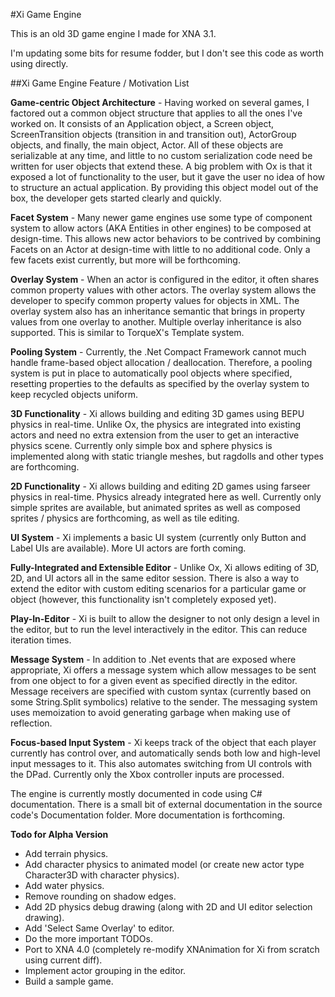 #Xi Game Engine

This is an old 3D game engine I made for XNA 3.1.

I'm updating some bits for resume fodder, but I don't see this code as worth using directly.

##Xi Game Engine Feature / Motivation List

**Game-centric Object Architecture** - Having worked on several games, I factored out a common object structure that applies to all the ones I've worked on. It consists of an Application object, a Screen object, ScreenTransition objects (transition in and transition out), ActorGroup objects, and finally, the main object, Actor. All of these objects are serializable at any time, and little to no custom serialization code need be written for user objects that extend these. A big problem with Ox is that it exposed a lot of functionality to the user, but it gave the user no idea of how to structure an actual application. By providing this object model out of the box, the developer gets started clearly and quickly.

**Facet System** - Many newer game engines use some type of component system to allow actors (AKA Entities in other engines) to be composed at design-time. This allows new actor behaviors to be contrived by combining Facets on an Actor at design-time with little to no additional code. Only a few facets exist currently, but more will be forthcoming.

**Overlay System** - When an actor is configured in the editor, it often shares common property values with other actors. The overlay system allows the developer to specify common property values for objects in XML. The overlay system also has an inheritance semantic that brings in property values from one overlay to another. Multiple overlay inheritance is also supported. This is similar to TorqueX's Template system.

**Pooling System** - Currently, the .Net Compact Framework cannot much handle frame-based object allocation / deallocation. Therefore, a pooling system is put in place to automatically pool objects where specified, resetting properties to the defaults as specified by the overlay system to keep recycled objects uniform.

**3D Functionality** - Xi allows building and editing 3D games using BEPU physics in real-time. Unlike Ox, the physics are integrated into existing actors and need no extra extension from the user to get an interactive physics scene. Currently only simple box and sphere physics is implemented along with static triangle meshes, but ragdolls and other types are forthcoming.

**2D Functionality** - Xi allows building and editing 2D games using farseer physics in real-time. Physics already integrated here as well. Currently only simple sprites are available, but animated sprites as well as composed sprites / physics are forthcoming, as well as tile editing.

**UI System** - Xi implements a basic UI system (currently only Button and Label UIs are available). More UI actors are forth coming.

**Fully-Integrated and Extensible Editor** - Unlike Ox, Xi allows editing of 3D, 2D, and UI actors all in the same editor session. There is also a way to extend the editor with custom editing scenarios for a particular game or object (however, this functionality isn't completely exposed yet).

**Play-In-Editor** - Xi is built to allow the designer to not only design a level in the editor, but to run the level interactively in the editor. This can reduce iteration times.

**Message System** - In addition to .Net events that are exposed where appropriate, Xi offers a message system which allow messages to be sent from one object to for a given event as specified directly in the editor. Message receivers are specified with custom syntax (currently based on some String.Split symbolics) relative to the sender. The messaging system uses memoization to avoid generating garbage when making use of reflection.

**Focus-based Input System** - Xi keeps track of the object that each player currently has control over, and automatically sends both low and high-level input messages to it. This also automates switching from UI controls with the DPad. Currently only the Xbox controller inputs are processed.

The engine is currently mostly documented in code using C# documentation. There is a small bit of external documentation in the source code's Documentation folder. More documentation is forthcoming.

**Todo for Alpha Version**

- Add terrain physics.
- Add character physics to animated model (or create new actor type Character3D with character physics).
- Add water physics.
- Remove rounding on shadow edges.
- Add 2D physics debug drawing (along with 2D and UI editor selection drawing).
- Add 'Select Same Overlay' to editor.
- Do the more important TODOs.
- Port to XNA 4.0 (completely re-modify XNAnimation for Xi from scratch using current diff).
- Implement actor grouping in the editor.
- Build a sample game.
